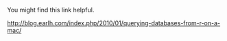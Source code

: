 You might find this link helpful.

http://blog.earlh.com/index.php/2010/01/querying-databases-from-r-on-a-mac/